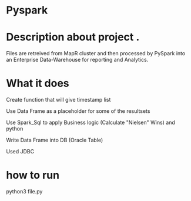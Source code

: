 # Pyspark

# Description about  project .
Files are retreived from MapR cluster and then processed by PySpark into an Enterprise Data-Warehouse for reporting and Analytics.

# What it does

  Create function that will give timestamp list 

  Use Data Frame as a placeholder for some of the resultsets

  Use Spark_Sql to apply Business logic (Calculate "Nielsen" Wins)  and python

  Write Data Frame into  DB (Oracle Table)
  
  Used JDBC 

# how to run 
  python3 file.py

